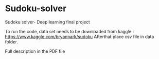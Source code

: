 # Sudoku-solver
Sudoku solver- Deep learning final project

To run the code, data set needs to be downloaded from kaggle : https://www.kaggle.com/bryanpark/sudoku
Afterthat place csv file in data folder.

Full description in the PDF file
